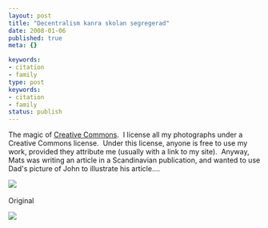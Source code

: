 ```yaml
---
layout: post
title: "Decentralism kanra skolan segregerad"
date: 2008-01-06
published: true
meta: {}

keywords:
- citation
- family
type: post
keywords:
- citation
- family
status: publish
---
```



The magic of [Creative Commons](http://creativecommons.org/licenses/by/3.0/).  I license all my photographs under a Creative Commons license.  Under this license, anyone is free to use my work, provided they attribute me (usually with a link to my site).  Anyway, Mats was writing an article in a Scandinavian publication, and wanted to use Dad's picture of John to illustrate his article....



![](http://media.eick.us/2011/05/1810110422_7370169e74.jpg) 



Original



[![](http://media.eick.us/2011/05/333742895_64b84d8048.jpg)](http://www.flickr.com/photos/andreweick/333742895/)

